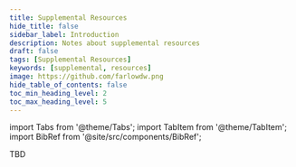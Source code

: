 ```yaml
---
title: Supplemental Resources
hide_title: false
sidebar_label: Introduction
description: Notes about supplemental resources
draft: false
tags: [Supplemental Resources]
keywords: [supplemental, resources]
image: https://github.com/farlowdw.png
hide_table_of_contents: false
toc_min_heading_level: 2
toc_max_heading_level: 5
---
```


import Tabs from '@theme/Tabs';
import TabItem from '@theme/TabItem';
import BibRef from '@site/src/components/BibRef';

TBD